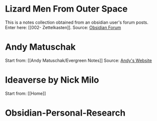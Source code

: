 # Lizard Men From Outer Space

This is a notes collection obtained from an obsidian user's forum posts. Enter here: [[002- Zettelkasten]].
Source: [Obsidian Forum](https://forum.obsidian.md/t/obsidian-zettelkasten/1999)

# Andy Matuschak

Start from: [[Andy Matuschak/Evergreen Notes]]
Source: [Andy's Website](https://notes.andymatuschak.org/About_these_notes?stackedNotes=z5E5QawiXCMbtNtupvxeoEX)

# Ideaverse by Nick Milo

Start from: [[Home]]

# Obsidian-Personal-Research
